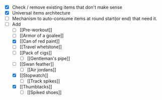 - [x] Check / remove existing items that don't make sense
- [x] Universal items architecture
- [ ] Mechanism to auto-consume items at round start(or end) that need it.
- [ ] Add
	- [ ] [[Pre-workout]]
	- [ ] [[Armor of a goalee]]
	- [x] [[Can of red paint]]
	- [ ] [[Travel whetstone]]
	- [ ] [[Pack of cigs]]
		- [ ] [[Gentleman's pipe]]
	- [ ] [[Swan feather]]
		- [ ] [[Air jordans]]
	- [x] [[Stopwatch]]
		- [ ] [[Track spikes]]
	- [x] [[Thumbtacks]]
		- [ ] [[Spiked shoes]]